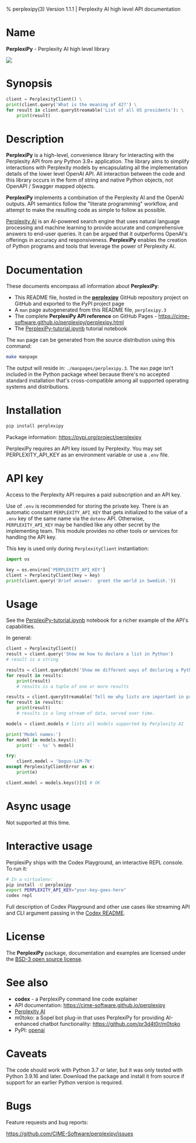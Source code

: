 % perplexipy(3) Version 1.1.1 | Perplexity AI high level API documentation

Name
====

**PerplexiPy** - Perplexity AI high level library


<img src='https://images2.imgbox.com/57/94/AsI1WSfy_o.png'>


Synopsis
========
```python
client = PerplexityClient() \
print(client.query('What is the meaning of 42?') \
for result in client.queryStreamable('List of all US presidents'): \
    print(result)
```


Description
===========
**PerplexiPy** is a high-level, convenience library for interacting with the
Perplexity API from any Python 3.9+ application.  The library aims to simplify
interactions with Perplexity models by encapsulating all the implementation
details of the lower level OpenAI API.  All interaction between the code and
this library occurs in the form of string and native Python objects, not
OpenAPI / Swagger mapped objects.

**PerplexiPy** implements a combination of the Perplexity AI and the
OpenAI outputs.  API semantics follow the "literate programming" workflow,
and attempt to make the resulting code as simple to follow as possible.

<a href='https://www.perplexity.ai/' target='_blank'>Perplexity AI</a> is an
AI-powered search engine that uses natural language
processing and machine learning to provide accurate and comprehensive answers to
end-user queries.  It can be argued that it outperforms OpenAI's offerings in
accuracy and responsiveness.  **PerplexiPy** enables the creation of Python
programs and tools that leverage the power of Perplexity AI.


Documentation
=============
These documents encompass all information about **PerplexiPy**:

- This README file, hosted in the **[perplexipy](https://github.com/CIME-Software/perplexipy)** GitHub repository
  project on GitHub and exported to the PyPI project page
- A `man` page autogenerated from this README file, `perplexipy.3`
- The complete **PerplexiPy API reference** on GitHub Pages - https://cime-software.github.io/perplexipy/perplexipy.html
- The <a href='https://github.com/CIME-Software/perplexipy/blob/master/PerplexiPy-tutorial.ipynb' target='_blank'>PerplexiPy-tutorial.ipynb</a> tutorial notebook

The `man` page can be generated from the source distribution using this command:

```bash
make manpage
```

The output will reside in:  `./manpages/perplexipy.3`.  The `man` page isn't
included in the Python package wheel because there's no accepted standard
installation that's cross-compatible among all supported operating systems and
distributions.


Installation
============
```bash
pip install perplexipy
```

Package information:  https://pypi.org/project/perplexipy

PerplexiPy requires an API key issued by Perplexity.  You may set PERPLEXITY_API_KEY
as an environment variable or use a `.env` file.


API key
=======
Access to the Perplexity API requires a paid subscription and an API key.

Use of `.env` is recommended for storing the private key.  There is an automatic
constant `PERPLEXITY_API_KEY` that gets initialized to the value of a `.env` key
of the same name via the `dotenv` API.  Otherwise, `PERPLEXITY_API_KEY` may
be handled like any other secret by the implementing team.  This module provides
no other tools or services for handling the API key.

This key is used only during `PerplexityClient` instantiation:

```python
import os

key = os.environ['PERPLEXITY_API_KEY']
client = PerplexityClient(key = key)
print(client.query('Brief answer:  greet the world in Swedish.'))
```


Usage
=====
See the <a href='https://github.com/CIME-Software/perplexipy/blob/master/PerplexiPy-tutorial.ipynb' target='_blank'>PerplexiPy-tutorial.ipynb</a> notebook for a richer example of the API's
capabilities.

In general:

```python
client = PerplexityClient()
result = client.query('Show me how to declare a list in Python')
# result is a string

results = client.queryBatch('Show me different ways of declaring a Python list')
for result in results:
    print(result)
    # results is a tuple of one or more results

results = client.queryStreamable('Tell me why lists are important in programming')
for result in results:
    print(result)
    # results is a long stream of data, served over time.

models = client.models # lists all models supported by Perplexity AI

print('Model names:')
for model in models.keys():
    print(' - %s' % model)

try:
    client.model = 'bogus-LLM-7b'
except PerplexityClientError as e:
    print(e)

client.model = models.keys()[0] # OK
```


Async usage
===========
Not supported at this time.


Interactive usage
=================
PerplexiPy ships with the Codex Playground, an interactive REPL console.  To
run it:

```bash
# In a virtualenv:
pip install -U perplexipy
export PERPLEXITY_API_KEY="your-key-goes-here"
codex repl
```

Full description of Codex Playground and other use cases like streaming API and
CLI argument passing in the [Codex README](https://github.com/CIME-Software/perplexipy/blob/master/codex-README.md).


License
=======
The **PerplexiPy** package, documentation and examples are licensed under the
[BSD-3 open source license](https://github.com/CIME-Software/perplexipy/blob/master/LICENSE.txt).


See also
========
- **codex** - a PerplexiPy command line code explainer
- API documentation:  https://cime-software.github.io/perplexipy
- <a href='https://www.perplexity.ai/' target='_blank'>Perplexity AI</a>
- m0toko:  a Sopel bot plug-in that uses PerplexiPy for providing AI-enhanced
  chatbot functionality:  https://github.com/pr3d4t0r/m0toko
- PyPI:  <a href='https://pipy.org/project/openai' target='_blank'>openai</a>


Caveats
=======
The code should work with Python 3.7 or later, but it was only tested with
Python 3.9.16 and later.  Download the package and install it from source if
support for an earlier Python version is required.


Bugs
====
Feature requests and bug reports:

https://github.com/CIME-Software/perplexipy/issues

